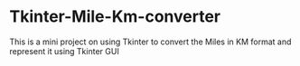 # Tkinter-Mile-Km-converter
This is a mini project on using Tkinter to convert the Miles in KM format and represent it using Tkinter GUI
